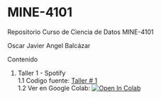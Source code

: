 # MINE-4101
Repositorio Curso de Ciencia de Datos MINE-4101 

Oscar Javier Angel Balcázar

Contenido

1. Taller 1 - Spotify \
    1.1 Codigo fuente: [Taller # 1](https://github.com/ojangelb/MINE-4101/blob/main/Taller_1/Taller_1.ipynb) \
    1.2 Ver en Google Colab: [![Open In Colab](https://colab.research.google.com/assets/colab-badge.svg)](https://colab.research.google.com/github/ojangelb/MINE-4101/blob/main/Taller_1/Taller_1.ipynb) 
